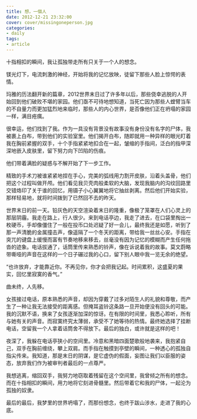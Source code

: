 ```yaml
---
title: 想，一個人
date: 2012-12-21 23:32:00
cover: cover/missingoneperson.jpg
categories:
- daily
tags:
- article
---
```

十指相扣的瞬间，我让孤独带走所有只关于一个人的想念。

镁光灯下，电流刺激的神经，开始将我的记忆放映，徒留下那些人脸上惊愕的表情。

<!-- more -->

玛雅的历法翻开新的篇章，2012世界末日过了许多年以后，那些侥幸逃脱的人开始回到他们破败不堪的家园。他们亟不可待地想知道，当死亡因为那些人螳臂当车的不自量力而更加猛烈地来临时，那些人的内心世界，是否像他们正在坍塌的家园一样，满目疮痍。

很幸运，他们找到了我。作为一具没有背景没有故事没有身份没有名字的尸体，我被裹上白布，带到他们的实验室里。他们揭开白布，随即就用一种异样的眼光盯着我在胸前紧握的双手，十个手指紧紧地扣合在一起，皱缩的手指间，泛白的指甲深深地嵌入皮肤里，留下努力向下凹陷的伤痕。

他们带着满脸的疑惑与不解开始了下一步工作。

精致的手术刀被谁紧紧地捏在手心，完美的弧线用力割开皮肤，沿着头盖骨，他们把这个过程叫做开颅。他们看见我贝壳肉般柔软的大脑，发现我脑内的沟纹回路里交错烙印了关于谁的回忆，用镊子小心翼翼地将它抽丝剥离。然后他们开始实验，那样轻易地，就将时间拨到了已然回不去的昨天。

世界末日的前一天。铅灰色的天空渲染着末日的隆重，像极了笼罩在人们心灵上的那层阴霾。我走在路上，行人很少。来到电话亭边，我走了进去，在口袋里掏出一枚硬币，手却像僵住了一般在投币口处迟疑了好一会儿，最终我还是如愿，听到了那一声清脆的金属撞击声，像遥隔了一个冬天的距离，带给我一丝丝心安。手指在突兀的键盘上缓慢而富有节奏地移来移去，丝毫没有因为记忆的模糊而产生任何拖沓的迹象。电话拔通了，话筒里传来熟悉的铃声，像在诉说着我的故事。莫文蔚略带嘶哑的声音在这样的一个日子碾过我的心口，留下别人眼中我一览无余的绝望。

“也许放弃，才能靠近你。不再见你，你才会把我记起。时间累积，这盛夏的果实，回忆里寂寞的香气。”

曲未终，人先移。

女孩接过电话，原本熟悉的声音，却因为穿戴了过多对陌生人的礼貌和尊敬，而产生了一种让我无法接受的距离感。但掩耳盗铃这条路一旦开始便没有回头的可能。我的沉默不语，换来了女孩逐渐加深的惊讶。在有限的时间里，我悉心聆听，所有与她有关的声音。而寂寞终究太薄弱，承受不了她等待的热情。最终她选择了挂断电话，空留我一个人拿着话筒舍不得放下。最后的独白，或许就是这样的吧！

夜深了，我躲在电话亭狭小的空间里。冷意和黑暗四面楚歌般地袭来，我抱紧自己，双手在胸前缠绕，攀上双肩。而手指在触摸到亭壁的瞬间，一种透心的孤独自指尖传来。我知道，那是末日的阴谋，是它虚伪的假面，妄图让我们以臣服的姿态，放弃我们作为被审判者最后的一点尊严。

我想逃离，缩回双手，我努力地窃取着残留在这个空间里，我曾倾之所有的想念。而在十指相扣的瞬间，用力地将它刻进骨髓里。然后带着它和我的尸体，一起沦为孤独的奴隶。

最后的最后，我梦里的世界坍塌了，而那份想念，也终于跋山涉水，走进了我的心底。

<audio src="https://suyan.peng-ming.cn/music/aohan.mp3" loop autoplay>
Your browser does not support the audio tag.
</audio>